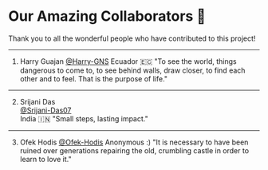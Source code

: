 # Our Amazing Collaborators 🌟

Thank you to all the wonderful people who have contributed to this project!

---

1. Harry Guajan
[@Harry-GNS](https://github.com/Harry-GNS)
Ecuador 🇪🇨
"To see the world, things dangerous to come to, to see behind walls, draw closer, to find each other and to feel. That is the purpose of life."

---

2. Srijani Das  
[@Srijani-Das07](https://github.com/Srijani-Das07)  
India 🇮🇳 
"Small steps, lasting impact."

---

3. Ofek Hodis
[@Ofek-Hodis](https://github.com/Ofek-Hodis)
Anonymous :)
"It is necessary to have been ruined over generations repairing the old, crumbling castle in order to learn to love it."
